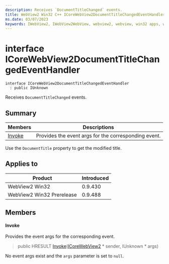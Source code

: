 ```yaml
---
description: Receives `DocumentTitleChanged` events.
title: WebView2 Win32 C++ ICoreWebView2DocumentTitleChangedEventHandler
ms.date: 03/07/2023
keywords: IWebView2, IWebView2WebView, webview2, webview, win32 apps, win32, edge, ICoreWebView2, ICoreWebView2Controller, browser control, edge html, ICoreWebView2DocumentTitleChangedEventHandler
---
```


# interface ICoreWebView2DocumentTitleChangedEventHandler

```
interface ICoreWebView2DocumentTitleChangedEventHandler
  : public IUnknown
```

Receives `DocumentTitleChanged` events.

## Summary

 Members                        | Descriptions
--------------------------------|---------------------------------------------
[Invoke](#invoke) | Provides the event args for the corresponding event.

Use the `DocumentTitle` property to get the modified title.

## Applies to

Product                         | Introduced
--------------------------------|---------------------------------------------
WebView2 Win32            |    0.9.430
WebView2 Win32 Prerelease |    0.9.488

## Members

#### Invoke

Provides the event args for the corresponding event.

> public HRESULT [Invoke](#invoke)([ICoreWebView2](icorewebview2.md) * sender, IUnknown * args)

No event args exist and the `args` parameter is set to `null`.

